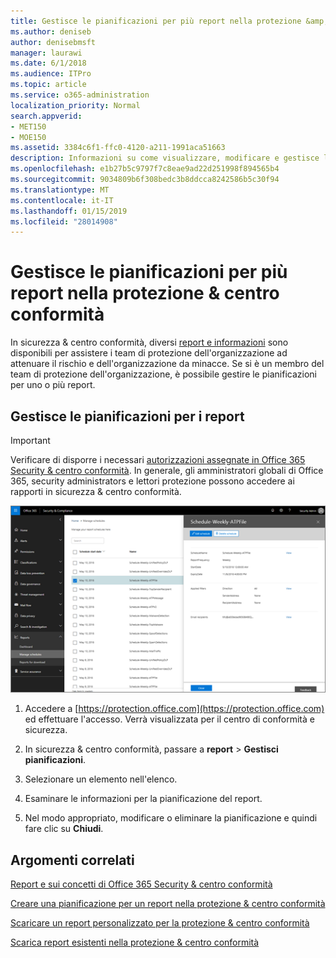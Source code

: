 ```yaml
---
title: Gestisce le pianificazioni per più report nella protezione &amp; centro conformità
ms.author: deniseb
author: denisebmsft
manager: laurawi
ms.date: 6/1/2018
ms.audience: ITPro
ms.topic: article
ms.service: o365-administration
localization_priority: Normal
search.appverid:
- MET150
- MOE150
ms.assetid: 3384c6f1-ffc0-4120-a211-1991aca51663
description: Informazioni su come visualizzare, modificare e gestisce le pianificazioni per i rapporti di sicurezza &amp; centro conformità.
ms.openlocfilehash: e1b27b5c9797f7c8eae9ad22d251998f894565b4
ms.sourcegitcommit: 9034809b6f308bedc3b8ddcca8242586b5c30f94
ms.translationtype: MT
ms.contentlocale: it-IT
ms.lasthandoff: 01/15/2019
ms.locfileid: "28014908"
---
```

# <a name="manage-schedules-for-multiple-reports-in-the-security-amp-compliance-center"></a>Gestisce le pianificazioni per più report nella protezione &amp; centro conformità

In sicurezza &amp; centro conformità, diversi [report e informazioni](reports-and-insights-in-security-and-compliance.md) sono disponibili per assistere i team di protezione dell'organizzazione ad attenuare il rischio e dell'organizzazione da minacce. Se si è un membro del team di protezione dell'organizzazione, è possibile gestire le pianificazioni per uno o più report. 
  
## <a name="manage-schedules-for-reports"></a>Gestisce le pianificazioni per i report

> [!IMPORTANT]
> Verificare di disporre i necessari [autorizzazioni assegnate in Office 365 Security &amp; centro conformità](permissions-in-the-security-and-compliance-center.md). In generale, gli amministratori globali di Office 365, security administrators e lettori protezione possono accedere ai rapporti in sicurezza &amp; centro conformità. 
  
![In sicurezza &amp; centro conformità, selezionare rapporti \> gestisce le pianificazioni](media/efa5e2f9-bf73-4f85-acea-f1ca7e2bca5e.png)

1. Accedere a [https://protection.office.com](https://protection.office.com) ed effettuare l'accesso. Verrà visualizzata per il centro di conformità e sicurezza.

2. In sicurezza &amp; centro conformità, passare a **report** \> **Gestisci pianificazioni**.
    
3. Selezionare un elemento nell'elenco.
    
4. Esaminare le informazioni per la pianificazione del report.
    
5. Nel modo appropriato, modificare o eliminare la pianificazione e quindi fare clic su **Chiudi**.
    
## <a name="related-topics"></a>Argomenti correlati

[Report e sui concetti di Office 365 Security &amp; centro conformità](reports-and-insights-in-security-and-compliance.md)
  
[Creare una pianificazione per un report nella protezione &amp; centro conformità](create-a-schedule-for-a-report.md)
  
[Scaricare un report personalizzato per la protezione &amp; centro conformità](set-up-and-download-a-custom-report.md)
  
[Scarica report esistenti nella protezione &amp; centro conformità](download-existing-reports.md)
  

